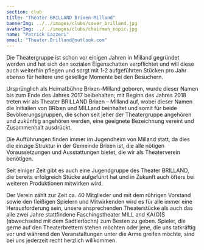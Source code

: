 ```yaml
---
section: club
title: "Theater BRILLAND Brixen-Milland"
bannerImg: ../../images/clubs/cover_brilland.jpg
avatarImg: ../../images/clubs/chairman_nopic.jpg
name: "Patrick Lazzeri"
email: "Theater.Brilland@outlook.com"
---
```


Die Theatergruppe ist schon vor einigen Jahren in Milland gegründet worden und hat sich den sozialen Eigenschatten verpflichtet und will diese auch weiterhin pflegen und sorgt mit 1-2 aufgeführten Stücken pro Jahr ebenso für heitere und gesellige Momente bei den Besuchern.

Ursprünglich als Heimatbühne Brixen-Milland geboren, wurde dieser Namen bis zum Ende des Jahres 2017 beibehalten; mit Beginn des Jahres 2018 treten wir als Theater BRILLAND  Brixen – Milland auf, wobei dieser Namen die Initialien von BRIxen und MILLand beinhaltet und somit für beide Bevölkerungsgruppen, die schon seit jeher der Theatergruppe angehören und zukünftig angehören werden,  eine geeignete Bezeichnung vereint und Zusammenhalt ausdrückt.

Die Aufführungen finden immer im Jugendheim von Milland statt, da dies die einzige Struktur in der Gemeinde Brixen ist, die alle nötigen Voraussetzungen und Ausstattungen bietet, die wir als Theaterverein benötigen.

Seit einiger Zeit gibt es auch eine Jugendgruppe des Theater BRILLAND, die bereits erfolgreich Stücke aufgeführt hat und in Zukunft auch öfters bei weiteren Produktionen mitwirken wird. 

Der Verein zählt zur Zeit ca. 40 Mitglieder und mit dem rührigen Vorstand sowie den fleißigen Spielern und Mitwirkenden wird es für alle immer eine Herausforderung sein, unsere ansprechenden Theaterstücke als auch das alle zwei Jahre stattfindene Faschingstheater MILL and KA(O)S (abwechselnd mit dem Sadtlerlochn) zum Besten zu geben.
Spieler, die gerne auf den Theaterbrettern stehen möchten oder jene, die uns tatkräftig vor und während den Veranstaltungen unter die Arme greifen möchte, sind bei uns jederzeit recht herzlich willkommen.

